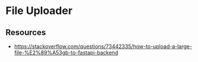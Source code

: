 # File Uploader

## Resources

-  https://stackoverflow.com/questions/73442335/how-to-upload-a-large-file-%E2%89%A53gb-to-fastapi-backend
